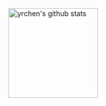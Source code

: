 <a href="https://github.com/yrchen">
  <img height="180em" src="https://github-readme-stats.vercel.app/api?username=yrchen&show_icons=true&theme=github_dark&count_private=true" alt="yrchen's github stats" />
</a>
<br/>
<!--
**yrchen/yrchen** is a ✨ _special_ ✨ repository because its `README.md` (this file) appears on your GitHub profile.

Here are some ideas to get you started:

- 🔭 I’m currently working on ...
- 🌱 I’m currently learning ...
- 👯 I’m looking to collaborate on ...
- 🤔 I’m looking for help with ...
- 💬 Ask me about ...
- 📫 How to reach me: ...
- 😄 Pronouns: ...
- ⚡ Fun fact: ...
-->
